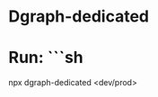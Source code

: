 # Dgraph-dedicated

# Run: ```sh 
npx dgraph-dedicated <dev/prod>
``` to run a local dgraph database.

